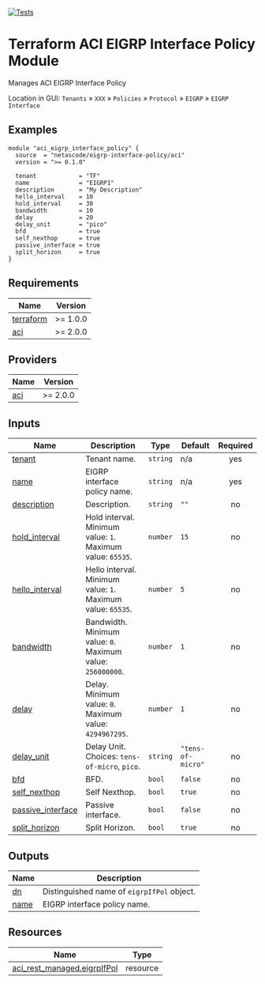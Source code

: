 <!-- BEGIN_TF_DOCS -->
[![Tests](https://github.com/netascode/terraform-aci-eigrp-interface-policy/actions/workflows/test.yml/badge.svg)](https://github.com/netascode/terraform-aci-eigrp-interface-policy/actions/workflows/test.yml)

# Terraform ACI EIGRP Interface Policy Module

Manages ACI EIGRP Interface Policy

Location in GUI:
`Tenants` » `XXX` » `Policies` » `Protocol` » `EIGRP` » `EIGRP Interface`

## Examples

```hcl
module "aci_eigrp_interface_policy" {
  source  = "netascode/eigrp-interface-policy/aci"
  version = ">= 0.1.0"

  tenant            = "TF"
  name              = "EIGRP1"
  description       = "My Description"
  hello_interval    = 10
  hold_interval     = 30
  bandwidth         = 10
  delay             = 20
  delay_unit        = "pico"
  bfd               = true
  self_nexthop      = true
  passive_interface = true
  split_horizon     = true
}
```

## Requirements

| Name | Version |
|------|---------|
| <a name="requirement_terraform"></a> [terraform](#requirement\_terraform) | >= 1.0.0 |
| <a name="requirement_aci"></a> [aci](#requirement\_aci) | >= 2.0.0 |

## Providers

| Name | Version |
|------|---------|
| <a name="provider_aci"></a> [aci](#provider\_aci) | >= 2.0.0 |

## Inputs

| Name | Description | Type | Default | Required |
|------|-------------|------|---------|:--------:|
| <a name="input_tenant"></a> [tenant](#input\_tenant) | Tenant name. | `string` | n/a | yes |
| <a name="input_name"></a> [name](#input\_name) | EIGRP interface policy name. | `string` | n/a | yes |
| <a name="input_description"></a> [description](#input\_description) | Description. | `string` | `""` | no |
| <a name="input_hold_interval"></a> [hold\_interval](#input\_hold\_interval) | Hold interval. Minimum value: `1`. Maximum value: `65535`. | `number` | `15` | no |
| <a name="input_hello_interval"></a> [hello\_interval](#input\_hello\_interval) | Hello interval. Minimum value: `1`. Maximum value: `65535`. | `number` | `5` | no |
| <a name="input_bandwidth"></a> [bandwidth](#input\_bandwidth) | Bandwidth. Minimum value: `0`. Maximum value: `256000000`. | `number` | `1` | no |
| <a name="input_delay"></a> [delay](#input\_delay) | Delay. Minimum value: `0`. Maximum value: `4294967295`. | `number` | `1` | no |
| <a name="input_delay_unit"></a> [delay\_unit](#input\_delay\_unit) | Delay Unit. Choices: `tens-of-micro`, `pico`. | `string` | `"tens-of-micro"` | no |
| <a name="input_bfd"></a> [bfd](#input\_bfd) | BFD. | `bool` | `false` | no |
| <a name="input_self_nexthop"></a> [self\_nexthop](#input\_self\_nexthop) | Self Nexthop. | `bool` | `true` | no |
| <a name="input_passive_interface"></a> [passive\_interface](#input\_passive\_interface) | Passive interface. | `bool` | `false` | no |
| <a name="input_split_horizon"></a> [split\_horizon](#input\_split\_horizon) | Split Horizon. | `bool` | `true` | no |

## Outputs

| Name | Description |
|------|-------------|
| <a name="output_dn"></a> [dn](#output\_dn) | Distinguished name of `eigrpIfPol` object. |
| <a name="output_name"></a> [name](#output\_name) | EIGRP interface policy name. |

## Resources

| Name | Type |
|------|------|
| [aci_rest_managed.eigrpIfPol](https://registry.terraform.io/providers/CiscoDevNet/aci/latest/docs/resources/rest_managed) | resource |
<!-- END_TF_DOCS -->